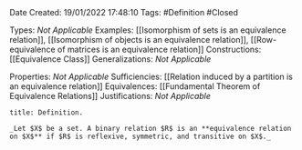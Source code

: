 <br />
<br />

Date Created: 19/01/2022 17:48:10
Tags: #Definition #Closed  

Types: _Not Applicable_
Examples: [[Isomorphism of sets is an equivalence relation]], [[Isomorphism of objects is an equivalence relation]], [[Row-equivalence of matrices is an equivalence relation]]
Constructions: [[Equivalence Class]]
Generalizations: _Not Applicable_

Properties: _Not Applicable_
Sufficiencies: [[Relation induced by a partition is an equivalence relation]]
Equivalences: [[Fundamental Theorem of Equivalence Relations]]
Justifications: _Not Applicable_

``` ad-Definition
title: Definition.

_Let $X$ be a set. A binary relation $R$ is an **equivalence relation on $X$** if $R$ is reflexive, symmetric, and transitive on $X$._

```
